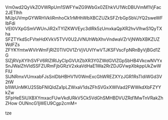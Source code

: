 Vm0wd2QyVkZOVWRpUm1SWFYwZG9WbGx0ZEhkVU1WcDBUVmM1VjFac2JETlhh
MUpUVmpGYWRHVkliRmhoCk1rMHhWbXBCZUZkSFZrbGpSbVJYQ2sweWFIbFdi
VEI0VXpGSmVWUnJiR2xTYlZKWVEyc3dlRk5zUmxkaQpXR2hvVlhwS1QyTXha
SFZTYkdScFVteHdXVkV5TVV0U2JVNUhWbXhvVndwaVZrVjNWbXBKZUZWdFZs
ZFYKYmtwWVlrWmFjRlZ0TlVOV1ZrVjVUVlYwVTJKSFVscFpNRnByVjBGd1ZG
SlZjRVpXYlhSVFV6RlZlRlJyClpGVUtZbXR3Y0ZWdGVIZGpSbHB4VkcwNVYx
SnJWalZhVldSSFZURmFjbGRzV2xkaVdHaE1Wa2RrZDJGVwpXbkppUkZwWFlU
SlJNRmxVUmxabFJsSnlDbHBHV1V0WmExcGhWREZXYzJGR1RsTldiWGd3V2tW
b1lWUnMKU25SbFNIQldZa1pLZWxaV1dsZFhSVGxXWlVad2FWWkdXbFZYYkZw
SFpHeE5lUXBXYmxacFUwVkdURkV5Ck5VdGhSMHBDVUZRd1MwTnVRakZhZHow
OUNncG1jWEU9Cgp2cmM=

tze